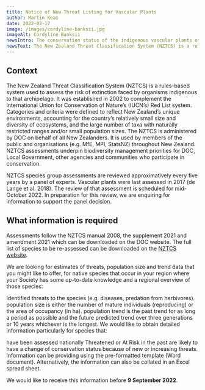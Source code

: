 ```yaml
---
title: Notice of New Threat Listing for Vascular Plants
author: Martin Kean
date: 2022-02-17
image: /images/cordyline-banksii.jpg
imageAlt: Cordyline Banksii
newsIntro: The conservation status of the indigenous vascular plants of Aotearoa / New Zealand were last assessed in 2017 by de Lange et al. (2018). The Department of Conservation (DOC) is currently facilitating a review of this assessment and preparatory to wish to gather information on the conservation status of indigenous vascular plant taxa of Aotearoa / New Zealand.
newsText: The New Zealand Threat Classification System (NZTCS) is a rules-based system used to assess the risk of extinction faced by organisms indigenous to that archipelago. It was established in 2002 to complement the International Union for Conservation of Nature’s (IUCN’s) Red List system.
---
```


## Context

The New Zealand Threat Classification System (NZTCS) is a rules-based system used to assess the risk of extinction faced by organisms indigenous to that archipelago. It was established in 2002 to complement the International Union for Conservation of Nature’s (IUCN’s) Red List system. Categories and criteria were defined to reflect New Zealand’s unique environments, accounting for the country’s relatively small size and diversity of ecosystems, and the large number of taxa with naturally restricted ranges and/or small population sizes. The NZTCS is administered by DOC on behalf of all New Zealanders. It is used by members of the public and organisations (e.g. MfE, MPI, StatsNZ) throughout New Zealand. NZTCS assessments underpin biodiversity management priorities for DOC, Local Government, other agencies and communities who participate in conservation.

NZTCS species group assessments are reviewed approximatively every five years by a panel of experts. Vascular plants were last assessed in 2017 (de Lange et al. 2018). The review of that assessment is scheduled for mid-October 2022. In preparation for this review, we are enquiring for information to support the panel decision.

## What information is required

Assessments follow the NZTCS manual 2008, the supplement 2021 and amendment 2021 which can be downloaded on the DOC website. The full list of species to be re-assessed can be downloaded on the [NZTCS website](https://nztcs.org.nz/reports/38).

We are looking for estimates of threats, population size and trend data that you might like to offer, for native species that occur in your region where your Society has some up-to-date knowledge and a regional overview of those species:

Identified threats to the species (e.g. diseases, predation from herbivores).
population size is either the number of mature individuals (reproducing) or the area of occupancy (in ha).
population trend is the past trend for as long a period as possible and the future predicted trend over three generations or 10 years whichever is the longest.
We would like to obtain detailed information particularly for species that:

have been assessed nationally Threatened or At Risk in the past
are likely to have a change of conservation status because of new or increasing threats.
Information can be providing using the pre-formatted template (Word document). Alternatively, the information can also be collated in an Excel spread sheet.

We would like to receive this information before **9 September 2022**.